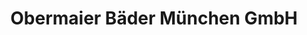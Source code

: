 ---
title: "Obermaier Bäder München GmbH"
url: /muenchen/obermaier-baeder-muenchen-gmbh/
shop: Badezimmer
---